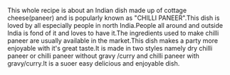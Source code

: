 This whole recipe is about an Indian dish made up of cottage cheese(paneer) and is popularly known as "CHILLI PANEER".This dish is loved by all especially people in north India.People all around and outside India is fond of it and loves to have it.The ingredients used to make chilli paneer are usually available in the market.This dish makes a party more enjoyable with it's great taste.It is made in two styles namely dry chilli paneer or chilli paneer without gravy /curry and chilli paneer with gravy/curry.It is a suoer easy delicious and enjoyable dish.